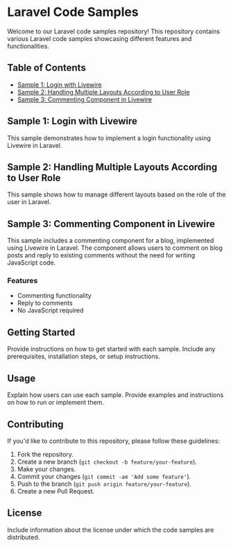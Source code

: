 # Laravel Code Samples

Welcome to our Laravel code samples repository! This repository contains various Laravel code samples showcasing different features and functionalities.

## Table of Contents

- [Sample 1: Login with Livewire](#sample-1-login-with-livewire)
- [Sample 2: Handling Multiple Layouts According to User Role](#sample-2-handling-multiple-layouts-according-to-user-role)
- [Sample 3: Commenting Component in Livewire](#sample-3-commenting-component-in-livewire)

## Sample 1: Login with Livewire

This sample demonstrates how to implement a login functionality using Livewire in Laravel.

## Sample 2: Handling Multiple Layouts According to User Role

This sample shows how to manage different layouts based on the role of the user in Laravel.

## Sample 3: Commenting Component in Livewire

This sample includes a commenting component for a blog, implemented using Livewire in Laravel. The component allows users to comment on blog posts and reply to existing comments without the need for writing JavaScript code.

### Features
- Commenting functionality
- Reply to comments
- No JavaScript required

## Getting Started

Provide instructions on how to get started with each sample. Include any prerequisites, installation steps, or setup instructions.

## Usage

Explain how users can use each sample. Provide examples and instructions on how to run or implement them.

## Contributing

If you'd like to contribute to this repository, please follow these guidelines:

1. Fork the repository.
2. Create a new branch (`git checkout -b feature/your-feature`).
3. Make your changes.
4. Commit your changes (`git commit -am 'Add some feature'`).
5. Push to the branch (`git push origin feature/your-feature`).
6. Create a new Pull Request.

## License

Include information about the license under which the code samples are distributed.

